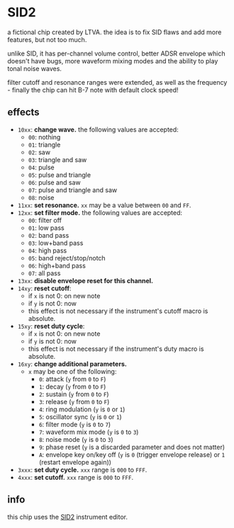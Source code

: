 # SID2

a fictional chip created by LTVA. the idea is to fix SID flaws and add more features, but not too much.

unlike SID, it has per-channel volume control, better ADSR envelope which doesn't have bugs, more waveform mixing modes and the ability to play tonal noise waves.

filter cutoff and resonance ranges were extended, as well as the frequency - finally the chip can hit B-7 note with default clock speed!

## effects

- `10xx`: **change wave.** the following values are accepted:
  - `00`: nothing
  - `01`: triangle
  - `02`: saw
  - `03`: triangle and saw
  - `04`: pulse
  - `05`: pulse and triangle
  - `06`: pulse and saw
  - `07`: pulse and triangle and saw
  - `08`: noise
- `11xx`: **set resonance.** `xx` may be a value between `00` and `FF`.
- `12xx`: **set filter mode.** the following values are accepted:
  - `00`: filter off
  - `01`: low pass
  - `02`: band pass
  - `03`: low+band pass
  - `04`: high pass
  - `05`: band reject/stop/notch
  - `06`: high+band pass
  - `07`: all pass
- `13xx`: **disable envelope reset for this channel.**
- `14xy`: **reset cutoff**:
  - if `x` is not 0: on new note
  - if `y` is not 0: now
  - this effect is not necessary if the instrument's cutoff macro is absolute.
- `15xy`: **reset duty cycle**:
  - if `x` is not 0: on new note
  - if `y` is not 0: now
  - this effect is not necessary if the instrument's duty macro is absolute.
- `16xy`: **change additional parameters.**
  - `x` may be one of the following:
    - `0`: attack (`y` from `0` to `F`)
    - `1`: decay (`y` from `0` to `F`)
    - `2`: sustain (`y` from `0` to `F`)
    - `3`: release (`y` from `0` to `F`)
    - `4`: ring modulation (`y` is `0` or `1`)
    - `5`: oscillator sync (`y` is `0` or `1`)
    - `6`: filter mode (`y` is `0` to `7`)
    - `7`: waveform mix mode (`y` is `0` to `3`)
    - `8`: noise mode (`y` is `0` to `3`)
    - `9`: phase reset (`y` is a discarded parameter and does not matter)
    - `A`: envelope key on/key off (`y` is `0` (trigger envelope release) or `1` (restart envelope again))
- `3xxx`: **set duty cycle.** `xxx` range is `000` to `FFF`.
- `4xxx`: **set cutoff.** `xxx` range is `000` to `FFF`.

## info

this chip uses the [SID2](../4-instrument/sid2.md) instrument editor.
